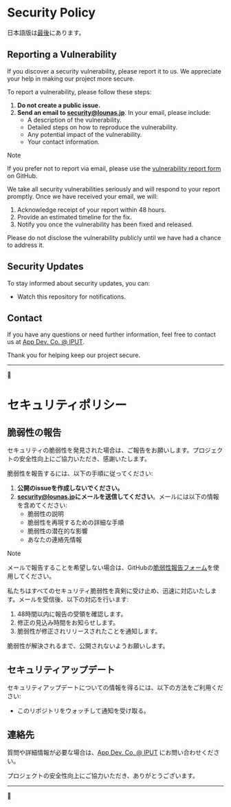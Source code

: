 # Security Policy

日本語版は[最後](#セキュリティポリシー)にあります。

## Reporting a Vulnerability

If you discover a security vulnerability, please report it to us. We appreciate your help in making our project more secure.

To report a vulnerability, please follow these steps:

1. **Do not create a public issue.**
2. **Send an email to [security@lounas.jp](security-email)**. In your email, please include:
   - A description of the vulnerability.
   - Detailed steps on how to reproduce the vulnerability.
   - Any potential impact of the vulnerability.
   - Your contact information.

> [!NOTE]
>
> If you prefer not to report via email, please use the [vulnerability report form](github-security) on GitHub.

We take all security vulnerabilities seriously and will respond to your report promptly. Once we have received your email, we will:

1. Acknowledge receipt of your report within 48 hours.
2. Provide an estimated timeline for the fix.
3. Notify you once the vulnerability has been fixed and released.

Please do not disclose the vulnerability publicly until we have had a chance to address it.

## Security Updates

To stay informed about security updates, you can:

- Watch this repository for notifications.

## Contact

If you have any questions or need further information, feel free to contact us at [App Dev. Co. @ IPUT](iputapp-contact).

Thank you for helping keep our project secure.

---

🐧

# セキュリティポリシー

## 脆弱性の報告

セキュリティの脆弱性を発見された場合は、ご報告をお願いします。プロジェクトの安全性向上にご協力いただき、感謝いたします。

脆弱性を報告するには、以下の手順に従ってください:

1. **公開のissueを作成しないでください。**
2. **[security@lounas.jp](security-email)にメールを送信してください**。メールには以下の情報を含めてください:
   - 脆弱性の説明
   - 脆弱性を再現するための詳細な手順
   - 脆弱性の潜在的な影響
   - あなたの連絡先情報

> [!NOTE]
>
> メールで報告することを希望しない場合は、GitHubの[脆弱性報告フォーム](github-security)を使用してください。

私たちはすべてのセキュリティ脆弱性を真剣に受け止め、迅速に対応いたします。メールを受信後、以下の対応を行います:

1. 48時間以内に報告の受領を確認します。
2. 修正の見込み時間をお知らせします。
3. 脆弱性が修正されリリースされたことを通知します。

脆弱性が解決されるまで、公開されないようお願いします。

## セキュリティアップデート

セキュリティアップデートについての情報を得るには、以下の方法をご利用ください:

- このリポジトリをウォッチして通知を受け取る。

## 連絡先

質問や詳細情報が必要な場合は、[App Dev. Co. @ IPUT](iputapp-contact) にお問い合わせください。

プロジェクトの安全性向上にご協力いただき、ありがとうございます。

---

🐧

[security-email]: mailto:security@lounas.jp
[github-security]: https://github.com/iputapp/lounas/security
[iputapp-contact]: https://iputapp.lounas.jp/contact
